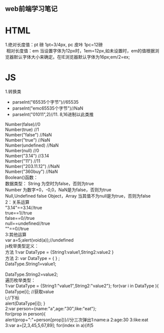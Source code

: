 ## web前端学习笔记
# HTML
1.绝对长度值：pt 磅 1pt=3/4px, pc 皮咔 1pc=12磅<br/>
  相对长度值：em 当设置字体为12px时，1em=12px,如未设置时，em的值根据浏览器默认字体大小来确定。在IE浏览器默认字体为16px;em/2=ex;<br/>
# JS
1.转换类
<ul>
  <li>parseInt("65535个字节")//65535</li>
  <li>parseInt("emc65535个字节")//NaN</li>
 <li>parseInt("01011",2)//11. 8,16进制以此类推</li>
 </ul>
 Number(false)//0 <br/>
 Number(true) //1 <br/>
 Number("false") //NaN <br/>
 Number("true") //NaN <br/>
 Number(undefined) //NaN <br/>
 Number(null) //0 <br/>
 Number("3.14") //3.14 <br/>
 Number("11") //11 <br/>
 Number("203.11.12") //NaN <br/>
 Number("360buy") //NaN <br/>
 Boolean()函数：<br/>
 数据类型：
 String 为空时为false，否则为true<br/>
 Number 为数字+0，-0,0，NaN是为false，否则为true<br/>
 Null,Undefined false
 Object，Array 当其值不为null是为true，否则为false<br/>
 2：关系运算<br/>
"3.14"==3.14//true<br/>
true==1//true<br/>
false==0//true<br/>
null==undefined//true<br/>
""==0//true<br/>
3:其他运算<br/>
var a=5;alert(void(a));//undefined<br/>
js枚举类型定义：<br/>
方法 1:var DataType = {String1:value1,String2:value2 }<br/>
方法 2:
var DataType = { } ;<br/>
DataType.String1=value1;<br/><br/>
DataType.String2=value2;<br/>
遍历枚举类型：<br/>
1:var DataType = {String1:"value1",String2:"value2"};
for(var i in DataType ){<br/>
DataType[i]; //获取value<br/>
i;//下标<br/>
alert(DataType[i]);
 }<br/>
2:var person={name:"a",age:"30",like:"eat"};<br/>
for(prop in person){<br/>
alert(prop+":"+person[prop])}//分三次弹出1:name:a 2:age:30 3:like:eat<br/>
3:var a=[2,3,45,5,67,89];
for(index in a){if(5<a[index]){alert("a的"+(index+1)+"个元素"+a[index]+"大于5");}}
for  in语句不需要定义计数器，所以在遍历一个数组是，其所消耗的资源要比for语句更低，执行效率更高，建议尽量使用for in语句来遍历数组，以提高脚本的执行效率。<br/>


 
 

 

